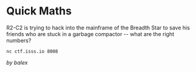 # Quick Maths

R2-C2 is trying to hack into the mainframe of the Breadth Star to save his friends who are stuck in a garbage compactor -- what are the right numbers?

```
nc ctf.isss.io 8008
```

_by balex_
